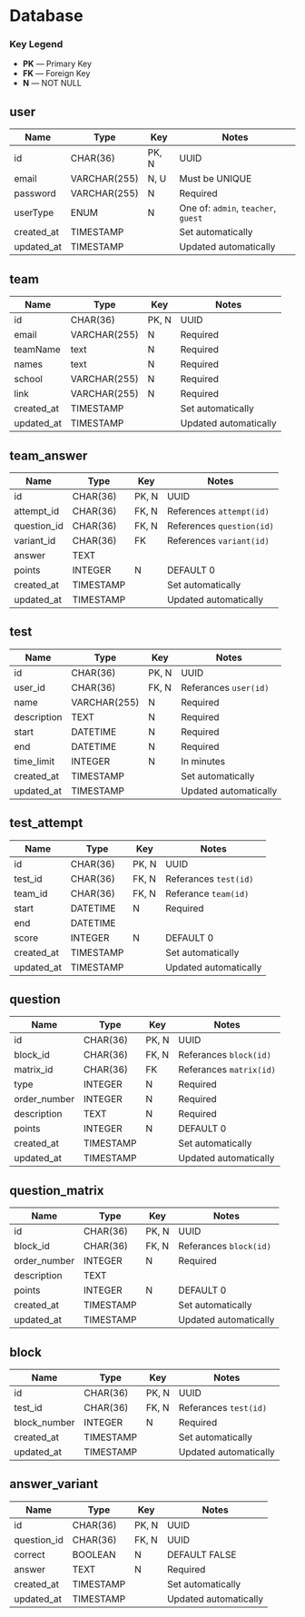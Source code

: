 # Database

### Key Legend

- **PK** — Primary Key
- **FK** — Foreign Key
- **N** — NOT NULL

## user

| Name       | Type         | Key   | Notes                               |
| ---------- | ------------ | ----- | ----------------------------------- |
| id         | CHAR(36)     | PK, N | UUID                                |
| email      | VARCHAR(255) | N, U  | Must be UNIQUE                      |
| password   | VARCHAR(255) | N     | Required                            |
| userType   | ENUM         | N     | One of: `admin`, `teacher`, `guest` |
| created_at | TIMESTAMP    |       | Set automatically                   |
| updated_at | TIMESTAMP    |       | Updated automatically               |

## team

| Name       | Type         | Key   | Notes                 |
| ---------- | ------------ | ----- | --------------------- |
| id         | CHAR(36)     | PK, N | UUID                  |
| email      | VARCHAR(255) | N     | Required              |
| teamName   | text         | N     | Required              |
| names      | text         | N     | Required              |
| school     | VARCHAR(255) | N     | Required              |
| link       | VARCHAR(255) | N     | Required              |
| created_at | TIMESTAMP    |       | Set automatically     |
| updated_at | TIMESTAMP    |       | Updated automatically |

## team_answer

| Name        | Type      | Key   | Notes                     |
| ----------- | --------- | ----- | ------------------------- |
| id          | CHAR(36)  | PK, N | UUID                      |
| attempt_id  | CHAR(36)  | FK, N | References `attempt(id)`  |
| question_id | CHAR(36)  | FK, N | References `question(id)` |
| variant_id  | CHAR(36)  | FK    | References `variant(id)`  |
| answer      | TEXT      |       |                           |
| points      | INTEGER   | N     | DEFAULT 0                 |
| created_at  | TIMESTAMP |       | Set automatically         |
| updated_at  | TIMESTAMP |       | Updated automatically     |

## test

| Name        | Type         | Key   | Notes                 |
| ----------- | ------------ | ----- | --------------------- |
| id          | CHAR(36)     | PK, N | UUID                  |
| user_id     | CHAR(36)     | FK, N | Referances `user(id)` |
| name        | VARCHAR(255) | N     | Required              |
| description | TEXT         | N     | Required              |
| start       | DATETIME     | N     | Required              |
| end         | DATETIME     | N     | Required              |
| time_limit  | INTEGER      | N     | In minutes            |
| created_at  | TIMESTAMP    |       | Set automatically     |
| updated_at  | TIMESTAMP    |       | Updated automatically |

## test_attempt

| Name       | Type      | Key   | Notes                 |
| ---------- | --------- | ----- | --------------------- |
| id         | CHAR(36)  | PK, N | UUID                  |
| test_id    | CHAR(36)  | FK, N | Referances `test(id)` |
| team_id    | CHAR(36)  | FK, N | Referance `team(id)`  |
| start      | DATETIME  | N     | Required              |
| end        | DATETIME  |       |                       |
| score      | INTEGER   | N     | DEFAULT 0             |
| created_at | TIMESTAMP |       | Set automatically     |
| updated_at | TIMESTAMP |       | Updated automatically |

## question

| Name         | Type      | Key   | Notes                   |
| ------------ | --------- | ----- | ----------------------- |
| id           | CHAR(36)  | PK, N | UUID                    |
| block_id     | CHAR(36)  | FK, N | Referances `block(id)`  |
| matrix_id    | CHAR(36)  | FK    | Referances `matrix(id)` |
| type         | INTEGER   | N     | Required                |
| order_number | INTEGER   | N     | Required                |
| description  | TEXT      | N     | Required                |
| points       | INTEGER   | N     | DEFAULT 0               |
| created_at   | TIMESTAMP |       | Set automatically       |
| updated_at   | TIMESTAMP |       | Updated automatically   |

## question_matrix

| Name         | Type      | Key   | Notes                  |
| ------------ | --------- | ----- | ---------------------- |
| id           | CHAR(36)  | PK, N | UUID                   |
| block_id     | CHAR(36)  | FK, N | Referances `block(id)` |
| order_number | INTEGER   | N     | Required               |
| description  | TEXT      |       |                        |
| points       | INTEGER   | N     | DEFAULT 0              |
| created_at   | TIMESTAMP |       | Set automatically      |
| updated_at   | TIMESTAMP |       | Updated automatically  |

## block

| Name         | Type      | Key   | Notes                 |
| ------------ | --------- | ----- | --------------------- |
| id           | CHAR(36)  | PK, N | UUID                  |
| test_id      | CHAR(36)  | FK, N | Referances `test(id)` |
| block_number | INTEGER   | N     | Required              |
| created_at   | TIMESTAMP |       | Set automatically     |
| updated_at   | TIMESTAMP |       | Updated automatically |

## answer_variant

| Name        | Type      | Key   | Notes                 |
| ----------- | --------- | ----- | --------------------- |
| id          | CHAR(36)  | PK, N | UUID                  |
| question_id | CHAR(36)  | FK, N | UUID                  |
| correct     | BOOLEAN   | N     | DEFAULT FALSE         |
| answer      | TEXT      | N     | Required              |
| created_at  | TIMESTAMP |       | Set automatically     |
| updated_at  | TIMESTAMP |       | Updated automatically |
